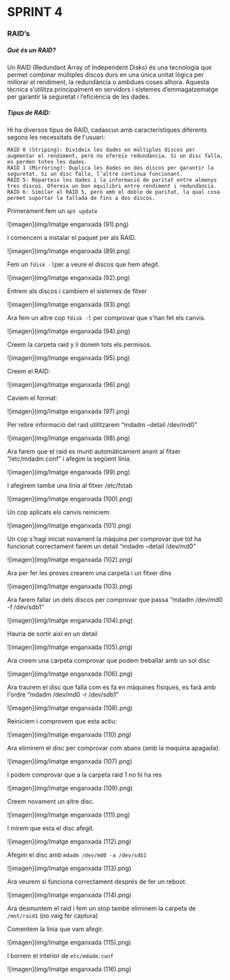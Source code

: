 # SPRINT 4

### RAID’s

##### Què és un RAID?

Un RAID (Redundant Array of Independent Disks) és una tecnologia que permet combinar múltiples discos durs en una única unitat lògica per millorar el rendiment, la redundància o ambdues coses alhora. Aquesta tècnica s’utilitza principalment en servidors i sistemes d’emmagatzematge per garantir la seguretat i l’eficiència de les dades.

##### Tipus de RAID:

Hi ha diversos tipus de RAID, cadascun amb característiques diferents segons les necessitats de l'usuari:

    RAID 0 (Striping): Divideix les dades en múltiples discos per augmentar el rendiment, però no ofereix redundància. Si un disc falla, es perden totes les dades.
    RAID 1 (Mirroring): Duplica les dades en dos discos per garantir la seguretat. Si un disc falla, l’altre continua funcionant.
    RAID 5: Reparteix les dades i la informació de paritat entre almenys tres discos. Ofereix un bon equilibri entre rendiment i redundància.
    RAID 6: Similar al RAID 5, però amb el doble de paritat, la qual cosa permet suportar la fallada de fins a dos discos.

Primerament fem un `apt update`

![imagen](img/Imatge enganxada (91).png)

I comencem a instalar el paquet per als RAID.

![imagen](img/Imatge enganxada (89).png)

Fem un `fdisk -l`per a veure el discos que hem afegit.

![imagen](img/Imatge enganxada (92).png)

Entrem als discos i cambiem el sistemes de fitxer

![imagen](img/Imatge enganxada (93).png)

Ara fem un altre cop `fdisk -l` per comprovar que s'han fet els canvis.

![imagen](img/Imatge enganxada (94).png)

Creem la carpeta raid y li donem tots els permisos.

![imagen](img/Imatge enganxada (95).png)

Creem el RAID:

![imagen](img/Imatge enganxada (96).png)

Caviem el format:

![imagen](img/Imatge enganxada (97).png)

Per rebre informació del raid utilitzarem “mdadm –detail /dev/md0”

![imagen](img/Imatge enganxada (98).png)

Ara farem que el raid es munti automàticament anant al fitxer “/etc/mdadm.conf” i afegim la següent línia.

![imagen](img/Imatge enganxada (99).png)

I afegirem també una línia al fitxer /etc/fstab

![imagen](img/Imatge enganxada (100).png)

Un cop aplicats els canvis reiniciem:

![imagen](img/Imatge enganxada (101).png)

Un cop s'hagi iniciat novament la màquina per comprovar que tot ha funcionat correctament farem un detail “mdadm –detail /dev/md0”

![imagen](img/Imatge enganxada (102).png)

Ara per fer les proves crearem una carpeta i un fitxer dins

![imagen](img/Imatge enganxada (103).png)


Ara farem fallar un dels discos per comprovar que passa “mdadm /dev/md0 -f /dev/sdb1”

![imagen](img/Imatge enganxada (104).png)

Hauria de sortir així en un detail

![imagen](img/Imatge enganxada (105).png)

Ara creem una carpeta comprovar que podem treballar amb un sol disc

![imagen](img/Imatge enganxada (106).png)

Ara traurem el disc que falla com es fa en màquines fisiques, es farà amb l'ordre “mdadm /dev/md0 -r /dev/sdb1”

![imagen](img/Imatge enganxada (108).png)

Reiniciem i comprovem que esta actiu:

![imagen](img/Imatge enganxada (110).png)

Ara eliminem el disc per comprovar com abans (amb la maquina apagada):

![imagen](img/Imatge enganxada (107).png)

I podem comprovar que a la carpeta raid 1 no hi ha res

![imagen](img/Imatge enganxada (109).png)

Creem novament un altre disc.

![imagen](img/Imatge enganxada (111).png)

I mirem que esta el disc afegit.

![imagen](img/Imatge enganxada (112).png)

Afegim el disc amb `mdadm /dev/md0 -a /dev/sdb1`

![imagen](img/Imatge enganxada (113).png)

Ara veurem si funciona correctament després de fer un reboot.

![imagen](img/Imatge enganxada (114).png)

Ara desmuntem el raid i fem un stop també eliminem la carpeta de `/mnt/raid1` (no vaig fer captura)

Comentem la linia que vam afegir.

![imagen](img/Imatge enganxada (115).png)

I borrem el interior de  `etc/mdadm.conf`

![imagen](img/Imatge enganxada (116).png)
